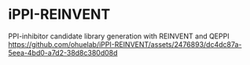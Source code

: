 # iPPI-REINVENT
PPI-inhibitor candidate library generation with REINVENT and QEPPI
https://github.com/ohuelab/iPPI-REINVENT/assets/2476893/dc4dc87a-5eea-4bd0-a7d2-38d8c380d08d

